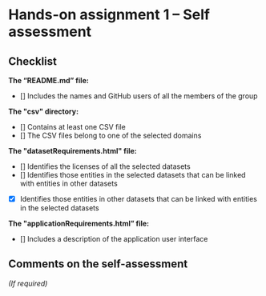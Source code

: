 # Hands-on assignment 1 – Self assessment

## Checklist

**The “README.md” file:**

- [] Includes the names and GitHub users of all the members of the group

**The "csv" directory:**

- [] Contains at least one CSV file 
- [] The CSV files belong to one of the selected domains

**The "datasetRequirements.html" file:**

- [] Identifies the licenses of all the selected datasets
- [] Identifies those entities in the selected datasets that can be linked with entities in other datasets
- [X] Identifies those entities in other datasets that can be linked with entities in the selected datasets 

**The "applicationRequirements.html” file:**

- [] Includes a description of the application user interface

## Comments on the self-assessment
_(If required)_